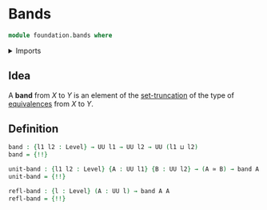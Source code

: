 # Bands

```agda
module foundation.bands where
```

<details><summary>Imports</summary>

```agda
open import foundation.set-truncations
open import foundation.universe-levels

open import foundation-core.equivalences
```

</details>

## Idea

A **band** from $X$ to $Y$ is an element of the
[set-truncation](foundation.set-truncations.md) of the type of
[equivalences](foundation-core.equivalences.md) from $X$ to $Y$.

## Definition

```agda
band : {l1 l2 : Level} → UU l1 → UU l2 → UU (l1 ⊔ l2)
band = {!!}

unit-band : {l1 l2 : Level} {A : UU l1} {B : UU l2} → (A ≃ B) → band A B
unit-band = {!!}

refl-band : {l : Level} (A : UU l) → band A A
refl-band = {!!}
```
